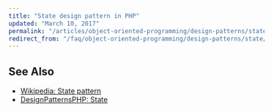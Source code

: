 ```yaml
---
title: "State design pattern in PHP"
updated: "March 10, 2017"
permalink: "/articles/object-oriented-programming/design-patterns/state/"
redirect_from: "/faq/object-oriented-programming/design-patterns/state/"
---
```


## See Also

* [Wikipedia: State pattern](https://en.wikipedia.org/wiki/State_pattern)
* [DesignPatternsPHP: State](http://designpatternsphp.readthedocs.io/en/latest/Behavioral/State/README.html)
